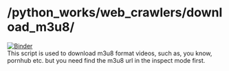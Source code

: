 # /python_works/web_crawlers/download_m3u8/
[![Binder](https://mybinder.org/badge_logo.svg)](https://mybinder.org/v2/gh/tss1375716572/DownloadM3U8/main)<br>
This script is used to download m3u8 format videos, such as, you know, pornhub etc. but you need find the m3u8 url in the inspect mode first.
